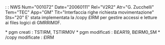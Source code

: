  :  : NWS Num="001072" Date="20060111" Rel="V2R2" Atr="G. Zucchelli" Tem="TEC" App="GM" Tit="Interfaccia righe richiesta movimentazione" Sts="20"
E' stata implementata la /copy £IRM per gestire accessi e letture ai files logici di GMRRIM0F.

\* pgm creati :  TSTIRM, TSTIRM0V
\* pgm modificati :  B£AR19, B£IRM0_SM
\* /copy modificate :  £IRM
